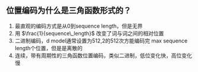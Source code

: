 ## 位置编码为什么是三角函数形式的？

1. 最直观的编码方式是从0到sequence length，但是无界
2. 用 $\frac{1}{sequence\_length}$ 改变了词与词之间的相对位置
3. 二进制编码，d model通常设置为512,2的512次方能编码完 max sequence length个位置，但是是离散的
4. 连续，带有周期性的三角函数位置编码，类似二进制，低位变化快，高位变化慢